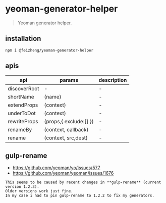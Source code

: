 # yeoman-generator-helper
> Yeoman generator helper.

## installation
```shell
npm i @feizheng/yeoman-generator-helper
```

## apis
| api          | params                 | description |
| ------------ | ---------------------- | ----------- |
| discoverRoot | -                      | -           |
| shortName    | (name)                 | -           |
| extendProps  | (context)              | -           |
| underToDot   | (context)              | -           |
| rewriteProps | (props,{ exclude:[] }) | -           |
| renameBy     | (context, callback)    | -           |
| rename       | (context, src,dest)    | -           |

## gulp-rename
- https://github.com/yeoman/yo/issues/577
- https://github.com/yeoman/yeoman/issues/1676

~~~
This seems to be caused by recent changes in **gulp-rename** (current version 1.2.3). 
Older versions work just fine. 
In my case i had to pin gulp-rename to 1.2.2 to fix my generators.
~~~
